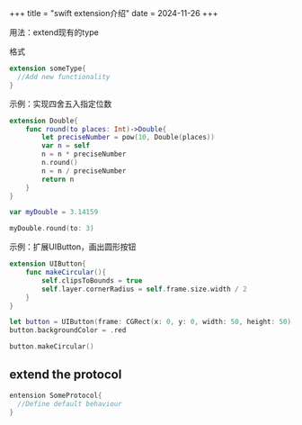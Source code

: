 +++
title = "swift extension介绍"
date = 2024-11-26
+++

用法：extend现有的type

格式

```swift
extension someType{
  //Add new functionality
}
```

示例：实现四舍五入指定位数

```swift
extension Double{
    func round(to places: Int)->Double{
        let preciseNumber = pow(10, Double(places))
        var n = self
        n = n * preciseNumber
        n.round()
        n = n / preciseNumber
        return n
    }
}

var myDouble = 3.14159

myDouble.round(to: 3)
```

示例：扩展UIButton，画出圆形按钮
```swift
extension UIButton{
    func makeCircular(){
        self.clipsToBounds = true
        self.layer.cornerRadius = self.frame.size.width / 2
    }
}

let button = UIButton(frame: CGRect(x: 0, y: 0, width: 50, height: 50))
button.backgroundColor = .red

button.makeCircular()
```

## extend the protocol

```swift
entension SomeProtocol{
  //Define default behaviour
}
```

